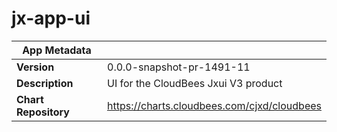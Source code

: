 # jx-app-ui

|App Metadata||
|---|---|
| **Version** | 0.0.0-snapshot-pr-1491-11 |
| **Description** | UI for the CloudBees Jxui V3 product |
| **Chart Repository** | https://charts.cloudbees.com/cjxd/cloudbees |
